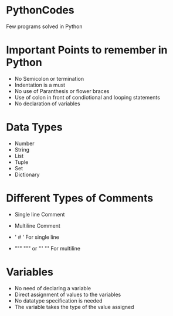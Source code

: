 # PythonCodes
 Few programs solved in Python

# Important Points to remember in Python
 - No Semicolon or termination  
 - Indentation is a must 
 - No use of Paranthesis or flower braces 
 - Use of colon in front of condiotional and looping statements
 - No declaration of variables

# Data Types
 - Number
 - String
 - List
 - Tuple
 - Set
 - Dictionary
 
 # Different Types of Comments
 - Single line Comment
 - Multiline Comment
 
 - ' # ' For single line
 - """ """ or ''' ''' For multiline
 
 # Variables
 - No need of declaring a variable
 - Direct assignment of values to the variables
 - No datatype specification is needed
 - The variable takes the type of the value assigned
